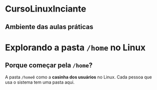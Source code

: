 # CursoLinuxInciante
Ambiente das aulas práticas
---
# Explorando a pasta `/home` no Linux
## Porque começar pela `/home`?
A pasta `/home`é como a **casinha dos usuários** no Linux. Cada pessoa que usa o sistema tem uma pasta aqui.

